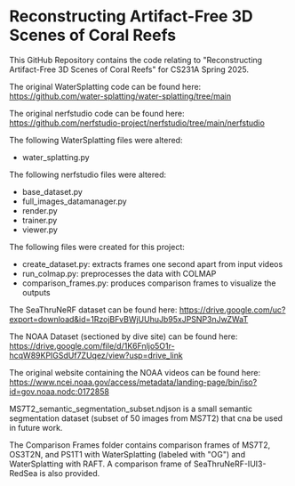 # Reconstructing Artifact-Free 3D Scenes of Coral Reefs

This GitHub Repository contains the code relating to "Reconstructing Artifact-Free 3D Scenes of Coral Reefs" for CS231A Spring 2025.

The original WaterSplatting code can be found here: https://github.com/water-splatting/water-splatting/tree/main

The original nerfstudio code can be found here: https://github.com/nerfstudio-project/nerfstudio/tree/main/nerfstudio

The following WaterSplatting files were altered:
- water_splatting.py

The following nerfstudio files were altered:
- base_dataset.py
- full_images_datamanager.py
- render.py
- trainer.py
- viewer.py

The following files were created for this project:
- create_dataset.py: extracts frames one second apart from input videos
- run_colmap.py: preprocesses the data with COLMAP
- comparison_frames.py: produces comparison frames to visualize the outputs

The SeaThruNeRF dataset can be found here: https://drive.google.com/uc?export=download&id=1RzojBFvBWjUUhuJb95xJPSNP3nJwZWaT

The NOAA Dataset (sectioned by dive site) can be found here: https://drive.google.com/file/d/1K6Fnljo5O1r-hcqW89KPIGSdUf7ZUqez/view?usp=drive_link

The original website containing the NOAA videos can be found here: https://www.ncei.noaa.gov/access/metadata/landing-page/bin/iso?id=gov.noaa.nodc:0172858

MS7T2_semantic_segmentation_subset.ndjson is a small semantic segmentation dataset (subset of 50 images from MS7T2) that cna be used in future work.

The Comparison Frames folder contains comparison frames of MS7T2, OS3T2N, and PS1T1 with WaterSplatting (labeled with "OG") and WaterSplatting with RAFT. A comparison frame of SeaThruNeRF-IUI3-RedSea is also provided.
